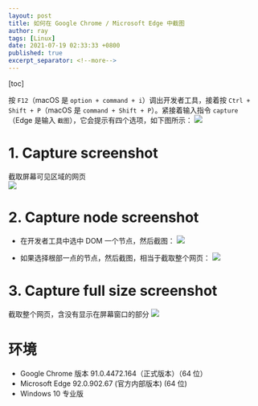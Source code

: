 ```yaml
---
layout: post
title: 如何在 Google Chrome / Microsoft Edge 中截图
author: ray
tags: [Linux]
date: 2021-07-19 02:33:33 +0800
published: true
excerpt_separator: <!--more-->
---
```


<!--more-->
[toc]

按 `F12`（macOS 是 `option + command + i`）调出开发者工具，接着按 `Ctrl + Shift + P`（macOS 是 `command + Shift + P`）。紧接着输入指令 `capture`（Edge 是输入 `截图`），它会提示有四个选项，如下图所示：
![](rayspace/assets/img/2021-07-19_9-17-22.png)  

# 1. Capture screenshot
截取屏幕可见区域的网页  
![](rayspace/assets/img/kellyxu.com_screen.png)  

# 2. Capture node screenshot
- 在开发者工具中选中 DOM 一个节点，然后截图：
![](rayspace/assets/img/kellyxu.com_node.png)  

- 如果选择根部一点的节点，然后截图，相当于截取整个网页：
![](rayspace/assets/img/kellyxu.com_node2.png)  

# 3. Capture full size screenshot
截取整个网页，含没有显示在屏幕窗口的部分
![](rayspace/assets/img/kellyxu.com_full_screen.png)  

# 环境
- Google Chrome 版本 91.0.4472.164（正式版本）（64 位）
- Microsoft Edge 92.0.902.67 (官方内部版本) (64 位)
- Windows 10 专业版
